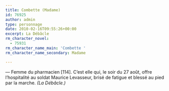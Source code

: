 ```yaml
---
title: Combette (Madame)
id: 76925
author: admin
type: personnage
date: 2010-02-16T09:55:26+00:00
excerpt: La Débâcle
rm_character_novel:
  - 75931
rm_character_name_main: 'Combette '
rm_character_name_secondary: Madame

---
```

— Femme du pharmacien [114]. C&rsquo;est elle qui, le soir du 27 août, offre l&rsquo;hospitalité au soldat Maurice Levasseur, brisé de fatigue et blessé au pied par la marche. _(La Débâcle.)_